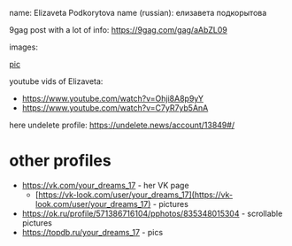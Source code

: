 name: Elizaveta Podkorytova
name (russian): елизавета подкорытова

9gag post with a lot of info: https://9gag.com/gag/aAbZL09

images:

[pic](https://comment-cdn.9gag.com/image?ref=9gag.com#https://img-comment-fun.9cache.com/media/aV77m1M/aza6jGA0_700w_0.jpg)

youtube vids of Elizaveta:
- https://www.youtube.com/watch?v=Ohji8A8p9yY
- https://www.youtube.com/watch?v=C7yR7yb5AnA


here undelete profile: https://undelete.news/account/13849#/

# other profiles
- https://vk.com/your_dreams_17 - her VK page
	- [https://vk-look.com/user/your_dreams_17](https://vk-look.com/user/your_dreams_17) - pictures
- https://ok.ru/profile/571386716104/pphotos/835348015304 - scrollable pictures
- https://topdb.ru/your_dreams_17 - pics